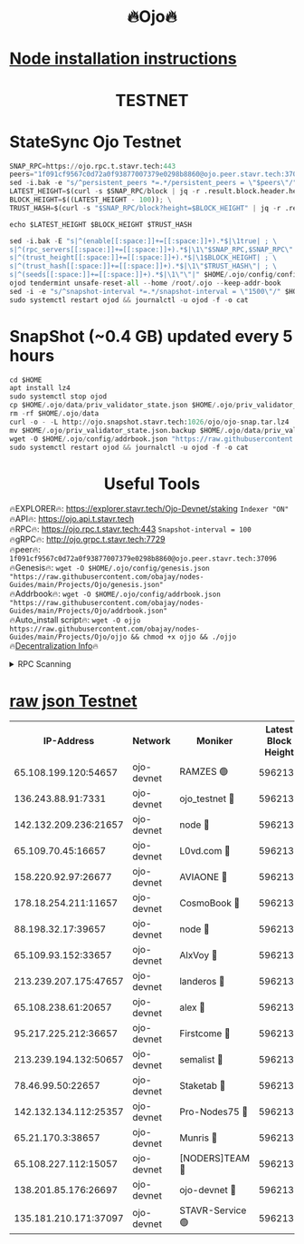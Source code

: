 <h1 align="center"> 🔥Ojo🔥</h1>

[Node installation instructions](https://github.com/obajay/nodes-Guides/tree/main/Projects/Ojo)
=

<h1 align="center"> TESTNET</h1>

# StateSync Ojo Testnet
```python
SNAP_RPC=https://ojo.rpc.t.stavr.tech:443
peers="1f091cf9567c0d72a0f93877007379e0298b8860@ojo.peer.stavr.tech:37096"
sed -i.bak -e "s/^persistent_peers *=.*/persistent_peers = \"$peers\"/" $HOME/.ojo/config/config.toml
LATEST_HEIGHT=$(curl -s $SNAP_RPC/block | jq -r .result.block.header.height); \
BLOCK_HEIGHT=$((LATEST_HEIGHT - 100)); \
TRUST_HASH=$(curl -s "$SNAP_RPC/block?height=$BLOCK_HEIGHT" | jq -r .result.block_id.hash)

echo $LATEST_HEIGHT $BLOCK_HEIGHT $TRUST_HASH

sed -i.bak -E "s|^(enable[[:space:]]+=[[:space:]]+).*$|\1true| ; \
s|^(rpc_servers[[:space:]]+=[[:space:]]+).*$|\1\"$SNAP_RPC,$SNAP_RPC\"| ; \
s|^(trust_height[[:space:]]+=[[:space:]]+).*$|\1$BLOCK_HEIGHT| ; \
s|^(trust_hash[[:space:]]+=[[:space:]]+).*$|\1\"$TRUST_HASH\"| ; \
s|^(seeds[[:space:]]+=[[:space:]]+).*$|\1\"\"|" $HOME/.ojo/config/config.toml
ojod tendermint unsafe-reset-all --home /root/.ojo --keep-addr-book
sed -i -e "s/^snapshot-interval *=.*/snapshot-interval = \"1500\"/" $HOME/.ojo/config/app.toml
sudo systemctl restart ojod && journalctl -u ojod -f -o cat
```
# SnapShot (~0.4 GB) updated every 5 hours
```python
cd $HOME
apt install lz4
sudo systemctl stop ojod
cp $HOME/.ojo/data/priv_validator_state.json $HOME/.ojo/priv_validator_state.json.backup
rm -rf $HOME/.ojo/data
curl -o - -L http://ojo.snapshot.stavr.tech:1026/ojo/ojo-snap.tar.lz4 | lz4 -c -d - | tar -x -C $HOME/.ojo --strip-components 2
mv $HOME/.ojo/priv_validator_state.json.backup $HOME/.ojo/data/priv_validator_state.json
wget -O $HOME/.ojo/config/addrbook.json "https://raw.githubusercontent.com/obajay/nodes-Guides/main/Projects/Ojo/addrbook.json"
sudo systemctl restart ojod && journalctl -u ojod -f -o cat
```
 <h1 align="center"> Useful Tools</h1>

🔥EXPLORER🔥:        https://explorer.stavr.tech/Ojo-Devnet/staking        `Indexer "ON"` \
🔥API🔥:                     https://ojo.api.t.stavr.tech \
🔥RPC🔥:                    https://ojo.rpc.t.stavr.tech:443              `Snapshot-interval = 100` \
🔥gRPC🔥:                  http://ojo.grpc.t.stavr.tech:7729 \
🔥peer🔥:                   `1f091cf9567c0d72a0f93877007379e0298b8860@ojo.peer.stavr.tech:37096` \
🔥Genesis🔥:    ```wget -O $HOME/.ojo/config/genesis.json "https://raw.githubusercontent.com/obajay/nodes-Guides/main/Projects/Ojo/genesis.json"``` \
🔥Addrbook🔥:    ```wget -O $HOME/.ojo/config/addrbook.json "https://raw.githubusercontent.com/obajay/nodes-Guides/main/Projects/Ojo/addrbook.json"``` \
🔥Auto_install script🔥: ```wget -O ojjo https://raw.githubusercontent.com/obajay/nodes-Guides/main/Projects/Ojo/ojjo && chmod +x ojjo && ./ojjo``` \
🔥[Decentralization Info](https://github.com/obajay/StateSync-snapshots/tree/main/Projects/Ojo/Decentralization)🔥



<details>
<summary>RPC Scanning</summary>

<h2 align="center"> We scan nodes in real time every 4 hours. And we provide the final result of RPC endpoints.
We cannot influence the operation of these nodes in any way. </h2>


```python
If Voting Power is higher than 0 --> then the Node is a validator of the network and may be subject to attack and be a potential threat to the chain.
```
```python
We marked such validators with a red symbol
```

</details>

[raw json Testnet](https://rpc-check.ojot.stavr.tech/ojot/rpc-ojot-result.json)
=


<table><tr><th>IP-Address</th><th>Network</th><th>Moniker</th><th>Latest Block Height</th><th>Earliest Block Height</th><th>Catching Up</th><th>Tx Index</th><th>Voting Power</th><th>Scan Time</th></tr><tr><td>65.108.199.120:54657</td><td>ojo-devnet</td><td>RAMZES 🟢</td><td>5962131</td><td>306156</td><td>False</td><td>on</td><td>0</td><td>2024-03-20T00:53:34.776596861UTC</td></tr><tr><td>136.243.88.91:7331</td><td>ojo-devnet</td><td>ojo_testnet 🔴</td><td>5962133</td><td>308845</td><td>False</td><td>on</td><td>1000</td><td>2024-03-20T00:53:42.491764252UTC</td></tr><tr><td>142.132.209.236:21657</td><td>ojo-devnet</td><td>node 🔴</td><td>5962135</td><td>350001</td><td>False</td><td>on</td><td>1999</td><td>2024-03-20T00:53:53.772600149UTC</td></tr><tr><td>65.109.70.45:16657</td><td>ojo-devnet</td><td>L0vd.com 🔴</td><td>5962136</td><td>695918</td><td>False</td><td>off</td><td>998</td><td>2024-03-20T00:53:59.282186658UTC</td></tr><tr><td>158.220.92.97:26677</td><td>ojo-devnet</td><td>AVIAONE 🔴</td><td>5962134</td><td>2754001</td><td>False</td><td>on</td><td>19926</td><td>2024-03-20T00:53:51.009546725UTC</td></tr><tr><td>178.18.254.211:11657</td><td>ojo-devnet</td><td>CosmoBook 🔴</td><td>5962135</td><td>4392001</td><td>False</td><td>off</td><td>1047</td><td>2024-03-20T00:53:54.049570147UTC</td></tr><tr><td>88.198.32.17:39657</td><td>ojo-devnet</td><td>node 🔴</td><td>5962135</td><td>4710001</td><td>False</td><td>on</td><td>108974</td><td>2024-03-20T00:53:56.335603186UTC</td></tr><tr><td>65.109.93.152:33657</td><td>ojo-devnet</td><td>AlxVoy 🔴</td><td>5962135</td><td>4943001</td><td>False</td><td>on</td><td>6350855</td><td>2024-03-20T00:53:53.563981024UTC</td></tr><tr><td>213.239.207.175:47657</td><td>ojo-devnet</td><td>landeros 🔴</td><td>5962134</td><td>4967924</td><td>False</td><td>off</td><td>11083</td><td>2024-03-20T00:53:51.228375226UTC</td></tr><tr><td>65.108.238.61:20657</td><td>ojo-devnet</td><td>alex 🔴</td><td>5962131</td><td>5131001</td><td>False</td><td>on</td><td>11359</td><td>2024-03-20T00:53:34.472498608UTC</td></tr><tr><td>95.217.225.212:36657</td><td>ojo-devnet</td><td>Firstcome 🔴</td><td>5962132</td><td>5251946</td><td>False</td><td>on</td><td>13566</td><td>2024-03-20T00:53:40.200887626UTC</td></tr><tr><td>213.239.194.132:50657</td><td>ojo-devnet</td><td>semalist 🔴</td><td>5962131</td><td>5540522</td><td>False</td><td>on</td><td>21037</td><td>2024-03-20T00:53:34.974116515UTC</td></tr><tr><td>78.46.99.50:22657</td><td>ojo-devnet</td><td>Staketab 🔴</td><td>5962136</td><td>5668501</td><td>False</td><td>on</td><td>1276</td><td>2024-03-20T00:53:59.508658784UTC</td></tr><tr><td>142.132.134.112:25357</td><td>ojo-devnet</td><td>Pro-Nodes75 🔴</td><td>5962132</td><td>5862132</td><td>False</td><td>on</td><td>24651</td><td>2024-03-20T00:53:37.576257282UTC</td></tr><tr><td>65.21.170.3:38657</td><td>ojo-devnet</td><td>Munris 🔴</td><td>5962132</td><td>5862132</td><td>False</td><td>off</td><td>20123</td><td>2024-03-20T00:53:39.905969383UTC</td></tr><tr><td>65.108.227.112:15057</td><td>ojo-devnet</td><td>[NODERS]TEAM 🔴</td><td>5962136</td><td>5862136</td><td>False</td><td>off</td><td>9999</td><td>2024-03-20T00:53:58.733306694UTC</td></tr><tr><td>138.201.85.176:26697</td><td>ojo-devnet</td><td>ojo-devnet 🔴</td><td>5962136</td><td>5862136</td><td>False</td><td>on</td><td>1000024000</td><td>2024-03-20T00:53:58.970320168UTC</td></tr><tr><td>135.181.210.171:37097</td><td>ojo-devnet</td><td>STAVR-Service 🟢</td><td>5962131</td><td>5961001</td><td>False</td><td>on</td><td>0</td><td>2024-03-20T00:53:35.309038300UTC</td></tr></table>

